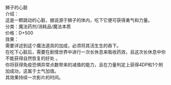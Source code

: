<title>狮子的心脏</title>
<meta name="GENERATOR" content="WinCHM">
<meta http-equiv="Content-Type" content="text/html; charset=gb2312">
<br>狮子的心脏
<br>介绍：
<br>       这是一颗跳动的心脏，据说源于狮子的体内，吃下它便可获得勇气和力量。
<br>分类：魔法药剂/消耗品/魔法本质
<br>价格：D+500
<br>效果：
<br>       需要详述到这个魔法道具的加成，必须将其活生生的吞下。
<br>       在吃下心脏后，需要在剧情世界中进行一次长休息来吸收药效，且这次长休息中你不能获得自然恢复的好处 。
<br>      你将获得免疫恐惧异常点数带来的减值的能力，且在力量判定上获得4DP和1个附加成功，这属于士气加值。
<br>      其效果持续一次影片的时间。
<br>
<br>